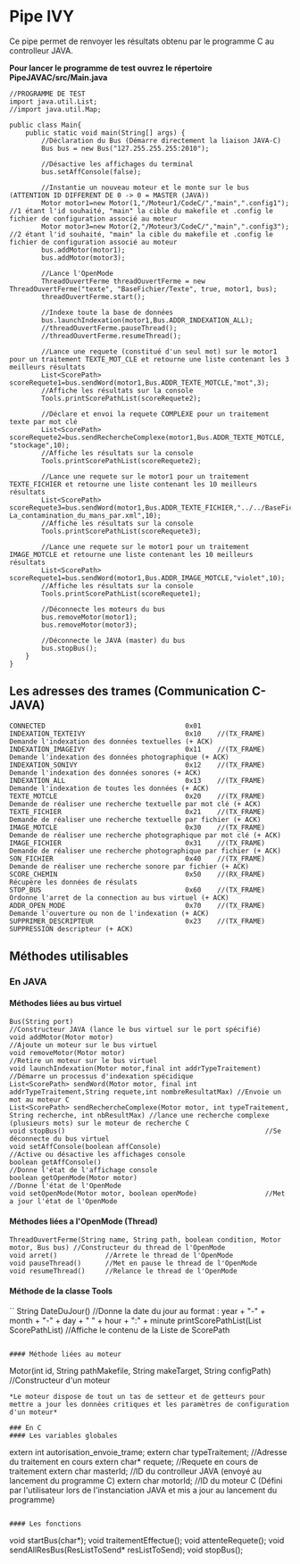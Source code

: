 # Pipe IVY
Ce pipe permet de renvoyer les résultats obtenu par le programme C au controlleur JAVA.

**Pour lancer le programme de test ouvrez le répertoire PipeJAVAC/src/Main.java**
```
//PROGRAMME DE TEST
import java.util.List;
//import java.util.Map;

public class Main{
    public static void main(String[] args) {
        //Déclaration du Bus (Démarre directement la liaison JAVA-C)
        Bus bus = new Bus("127.255.255.255:2010");

        //Désactive les affichages du terminal
        bus.setAffConsole(false);

        //Instantie un nouveau moteur et le monte sur le bus (ATTENTION ID DIFFERENT DE 0 -> 0 = MASTER (JAVA))
        Motor motor1=new Motor(1,"/Moteur1/CodeC/","main",".config1");   //1 étant l'id souhaité, "main" la cible du makefile et .config le fichier de configuration associé au moteur
        Motor motor3=new Motor(2,"/Moteur3/CodeC/","main",".config3");    //2 étant l'id souhaité, "main" la cible du makefile et .config le fichier de configuration associé au moteur
        bus.addMotor(motor1);
        bus.addMotor(motor3);
        
        //Lance l'OpenMode
        ThreadOuvertFerme threadOuvertFerme = new ThreadOuvertFerme("texte", "BaseFichier/Texte", true, motor1, bus);
        threadOuvertFerme.start();
        
        //Indexe toute la base de données
        bus.launchIndexation(motor1,Bus.ADDR_INDEXATION_ALL);
        //threadOuvertFerme.pauseThread();
        //threadOuvertFerme.resumeThread();
        
        //Lance une requete (constitué d'un seul mot) sur le motor1 pour un traitement TEXTE_MOT_CLE et retourne une liste contenant les 3 meilleurs résultats
        List<ScorePath> scoreRequete1=bus.sendWord(motor1,Bus.ADDR_TEXTE_MOTCLE,"mot",3);
        //Affiche les résultats sur la console
        Tools.printScorePathList(scoreRequete2);
        
        //Déclare et envoi la requete COMPLEXE pour un traitement texte par mot clé
        List<ScorePath> scoreRequete2=bus.sendRechercheComplexe(motor1,Bus.ADDR_TEXTE_MOTCLE, "stockage",10);
        //Affiche les résultats sur la console
        Tools.printScorePathList(scoreRequete2);

        //Lance une requete sur le motor1 pour un traitement TEXTE_FICHIER et retourne une liste contenant les 10 meilleurs résultats
        List<ScorePath> scoreRequete3=bus.sendWord(motor1,Bus.ADDR_TEXTE_FICHIER,"../../BaseFichier/Texte/06-La_contamination_du_ma∩s_par.xml",10);
        //Affiche les résultats sur la console
        Tools.printScorePathList(scoreRequete3);
        
        //Lance une requete sur le motor1 pour un traitement IMAGE_MOTCLE et retourne une liste contenant les 10 meilleurs résultats
        List<ScorePath> scoreRequete1=bus.sendWord(motor1,Bus.ADDR_IMAGE_MOTCLE,"violet",10);
        //Affiche les résultats sur la console
        Tools.printScorePathList(scoreRequete1);
        
        //Déconnecte les moteurs du bus
        bus.removeMotor(motor1);
        bus.removeMotor(motor3);

        //Déconnecte le JAVA (master) du bus
        bus.stopBus();
    }
}
```

## Les adresses des trames (Communication C-JAVA)
```
CONNECTED                                   0x01 
INDEXATION_TEXTEIVY                         0x10    //(TX_FRAME) Demande l'indexation des données textuelles (+ ACK)
INDEXATION_IMAGEIVY                         0x11    //(TX_FRAME) Demande l'indexation des données photographique (+ ACK)
INDEXATION_SONIVY                           0x12    //(TX_FRAME) Demande l'indexation des données sonores (+ ACK)
INDEXATION_ALL                              0x13    //(TX_FRAME) Demande l'indexation de toutes les données (+ ACK)
TEXTE_MOTCLE                                0x20    //(TX_FRAME) Demande de réaliser une recherche textuelle par mot clé (+ ACK)
TEXTE_FICHIER                               0x21    //(TX_FRAME) Demande de réaliser une recherche textuelle par fichier (+ ACK)
IMAGE_MOTCLE                                0x30    //(TX_FRAME) Demande de réaliser une recherche photographique par mot clé (+ ACK)
IMAGE_FICHIER                               0x31    //(TX_FRAME) Demande de réaliser une recherche photographique par fichier (+ ACK) 
SON_FICHIER                                 0x40    //(TX_FRAME) Demande de réaliser une recherche sonore par fichier (+ ACK)
SCORE_CHEMIN                                0x50    //(RX_FRAME) Récupère les données de résulats
STOP_BUS                                    0x60    //(TX_FRAME) Ordonne l'arret de la connection au bus virtuel (+ ACK)
ADDR_OPEN_MODE                              0x70    //(TX_FRAME) Demande l'ouverture ou non de l'indexation (+ ACK)
SUPPRIMER_DESCRIPTEUR                       0x23    //(TX_FRAME) SUPPRESSION descripteur (+ ACK)
```

## Méthodes utilisables
### En JAVA
#### Méthodes liées au bus virtuel
```
Bus(String port)                                                //Constructeur JAVA (lance le bus virtuel sur le port spécifié)
void addMotor(Motor motor)                                      //Ajoute un moteur sur le bus virtuel
void removeMotor(Motor motor)                                   //Retire un moteur sur le bus virtuel
void launchIndexation(Motor motor,final int addrTypeTraitement) //Démarre un processus d'indexation spécidique
List<ScorePath> sendWord(Motor motor, final int addrTypeTraitement,String requete,int nombreResultatMax) //Envoie un mot au moteur C
List<ScorePath> sendRechercheComplexe(Motor motor, int typeTraitement, String recherche, int nbResultMax) //lance une recherche complexe (plusieurs mots) sur le moteur de recherche C
void stopBus()                                                  //Se déconnecte du bus virtuel
void setAffConsole(boolean affConsole)                          //Active ou désactive les affichages console
boolean getAffConsole()                                         //Donne l'état de l'affichage console
boolean getOpenMode(Motor motor)                                //Donne l'état de l'OpenMode
void setOpenMode(Motor motor, boolean openMode)                 //Met a jour l'état de l'OpenMode
```

#### Méthodes liées a l'OpenMode (Thread)
```
ThreadOuvertFerme(String name, String path, boolean condition, Motor motor, Bus bus) //Constructeur du thread de l'OpenMode
void arret()            //Arrete le thread de l'OpenMode
void pauseThread()      //Met en pause le thread de l'OpenMode
void resumeThread()     //Relance le thread de l'OpenMode
```

#### Méthode de la classe Tools
``
String DateDuJour()                                         //Donne la date du jour au format : year + "-" + month + "-" + day + " " + hour + ":" + minute
printScorePathList(List<ScorePath> ScorePathList)           //Affiche le contenu de la Liste de ScorePath
```

#### Méthode liées au moteur
```
Motor(int id, String pathMakefile, String makeTarget, String configPath) //Constructeur d'un moteur
```
*Le moteur dispose de tout un tas de setteur et de getteurs pour mettre a jour les données critiques et les paramètres de configuration d'un moteur*

### En C
#### Les variables globales
```
extern int autorisation_envoie_trame;
extern char typeTraitement;     //Adresse du traitement en cours
extern char* requete;           //Requete en cours de traitement
extern char masterId;           //ID du controlleur JAVA (envoyé au lancement du programme C)
extern char motorId;            //ID du moteur C (Défini par l'utilisateur lors de l'instanciation JAVA et mis a jour au lancement du programme)
```

#### Les fonctions
```
void startBus(char*);
void traitementEffectue();
void attenteRequete();
void sendAllResBus(ResListToSend* resListToSend);
void stopBus();
```
